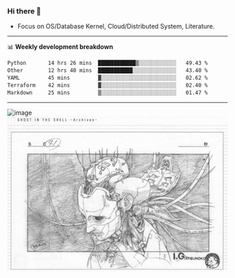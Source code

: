 ### Hi there 👋
<!-- * Daily Meditation via Leetcode/Competitive-Programming. -->
* Focus on OS/Database Kernel, Cloud/Distributed System, Literature.

-------

📊 **Weekly development breakdown**
<!--START_SECTION:waka-->

```txt
Python       14 hrs 26 mins  ████████████▒░░░░░░░░░░░░   49.43 %
Other        12 hrs 40 mins  ███████████░░░░░░░░░░░░░░   43.40 %
YAML         45 mins         ▓░░░░░░░░░░░░░░░░░░░░░░░░   02.62 %
Terraform    42 mins         ▓░░░░░░░░░░░░░░░░░░░░░░░░   02.40 %
Markdown     25 mins         ▒░░░░░░░░░░░░░░░░░░░░░░░░   01.47 %
```

<!--END_SECTION:waka-->

-------

<!-- [![Leetcode Stats](https://leetcard.jacoblin.cool/hzhang413?font=Fira+Mono)](https://leetcode.com/fxrc) -->
![image](./cyberpunk-ghost-in-the-shell.gif)
![image](./gis-archive.png)
